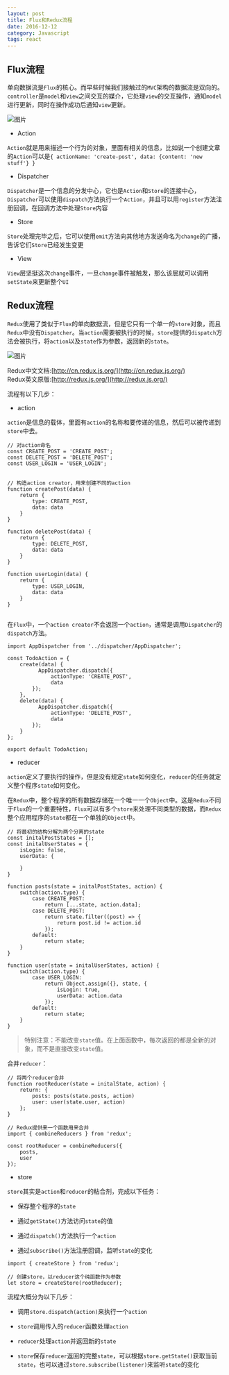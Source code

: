 ```yaml
---
layout: post
title: Flux和Redux流程
date: 2016-12-12
category: Javascript
tags: react
---
```


## Flux流程
单向数据流是`Flux`的核心。而早些时候我们接触过的`MVC`架构的数据流是双向的。`controller`是`model`和`view`之间交互的媒介，它处理`view`的交互操作，通知`model`进行更新，同时在操作成功后通知`view`更新。

![图片](/img/flux-flow.png)

- Action

`Action`就是用来描述一个行为的对象，里面有相关的信息，比如说一个创建文章的`Action`可以是`{ actionName: 'create-post', data: {content: 'new stuff'} }`

- Dispatcher

`Dispatcher`是一个信息的分发中心，它也是`Action`和`Store`的连接中心，`Dispatcher`可以使用`dispatch`方法执行一个`Action`，并且可以用`register`方法注册回调，在回调方法中处理`Store`内容

- Store

`Store`处理完毕之后，它可以使用`emit`方法向其他地方发送命名为`change`的广播，告诉它们`Store`已经发生变更

- View

`View`层坚挺这次`change`事件，一旦`change`事件被触发，那么该层就可以调用`setState`来更新整个`UI`

## Redux流程

`Redux`使用了类似于`Flux`的单向数据流，但是它只有一个单一的`store`对象，而且`Redux`中没有`Dispatcher`。当`action`需要被执行的时候，`store`提供的`dispatch`方法会被执行，将`action`以及`state`作为参数，返回新的`state`。

![图片](/img/redux-flow.png)

Redux中文文档:[http://cn.redux.js.org/](http://cn.redux.js.org/)<br>
Redux英文原版:[http://redux.js.org/](http://redux.js.org/)

流程有以下几步：

- action

`action`是信息的载体，里面有`action`的名称和要传递的信息，然后可以被传递到`store`中去。

```
// 对action命名
const CREATE_POST = 'CREATE_POST';
const DELETE_POST = 'DELETE_POST';
const USER_LOGIN = 'USER_LOGIN';


// 构造action creator，用来创建不同的action
function createPost(data) {
    return {
        type: CREATE_POST,
        data: data
    }
}

function deletePost(data) {
    return {
        type: DELETE_POST,
        data: data
    }
}

function userLogin(data) {
    return {
        type: USER_LOGIN,
        data: data
    }
}


```

在`Flux`中，一个`action creator`不会返回一个`action`，通常是调用`Dispatcher`的`dispatch`方法。

```
import AppDispatcher from '../dispatcher/AppDispatcher';

const TodoAction = {
    create(data) {
          AppDispatcher.dispatch({
              actionType: 'CREATE_POST',
              data
        });
    },
    delete(data) {
          AppDispatcher.dispatch({
              actionType: 'DELETE_POST',
              data
        });
    }
};

export default TodoAction;
```


- reducer

`action`定义了要执行的操作，但是没有规定`state`如何变化，`reducer`的任务就定义整个程序`state`如何变化。

在`Redux`中，整个程序的所有数据存储在一个唯一一个`Object`中。这是`Redux`不同于`Flux`的一个重要特性，`Flux`可以有多个`store`来处理不同类型的数据，而`Redux`整个应用程序的`state`都在一个单独的`Object`中。

```
// 将最初的结构分解为两个分离的state
const initalPostStates = [];
const initalUserStates = {
    isLogin: false,
    userData: {

    }
}

function posts(state = initalPostStates, action) {
    switch(action.type) {
        case CREATE_POST:
            return [...state, action.data];
        case DELETE_POST:
            return state.filter((post) => {
                return post.id != action.id
            });
        default:
            return state;
    }
}

function user(state = initalUserStates, action) {
    switch(action.type) {
        case USER_LOGIN:
            return Object.assign({}, state, {
                isLogin: true,
                userData: action.data
            });
        default:
            return state;
    }
}

```

> 特别注意：不能改变`state`值。在上面函数中，每次返回的都是全新的对象，而不是直接改变`state`值。

合并`reducer`：

```
// 将两个reducer合并
function rootReducer(state = initalState, action) {
    return: {
        posts: posts(state.posts, action)
        user: user(state.user, action)
    };
}

// Redux提供来一个函数用来合并
import { combineReducers } from 'redux';

const rootReducer = combineReducers({
    posts,
    user
});

```

- store

`store`其实是`action`和`reducer`的粘合剂，完成以下任务：

- 保存整个程序的`state`

- 通过`getState()`方法访问`state`的值

- 通过`dispatch()`方法执行一个`action`

- 通过`subscribe()`方法注册回调，监听`state`的变化

```
import { createStore } from 'redux';

// 创建store，以reducer这个纯函数作为参数
let store = createStore(rootReducer);
```


流程大概分为以下几步：

- 调用`store.dispatch(action)`来执行一个`action`

- `store`调用传入的`reducer`函数处理`action`

- `reducer`处理`action`并返回新的`state`

- `store`保存`reducer`返回的完整`state`，可以根据`store.getState()`获取当前`state`，也可以通过`store.subscribe(listener)`来监听`state`的变化
